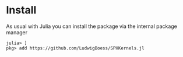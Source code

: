 # Install

As usual with Julia you can install the package via the internal package manager

```@example
julia> ]
pkg> add https://github.com/LudwigBoess/SPHKernels.jl
```